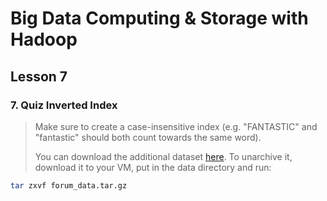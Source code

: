 # Big Data Computing & Storage with Hadoop

## Lesson 7

### 7. Quiz Inverted Index

> Make sure to create a case-insensitive index (e.g. "FANTASTIC" and "fantastic" should both count towards the same word).
>
> You can download the additional dataset [here](http://content.udacity-data.com/course/hadoop/forum_data.tar.gz). To unarchive it, download it to your VM, put in the data directory and run:

```bash
tar zxvf forum_data.tar.gz
```